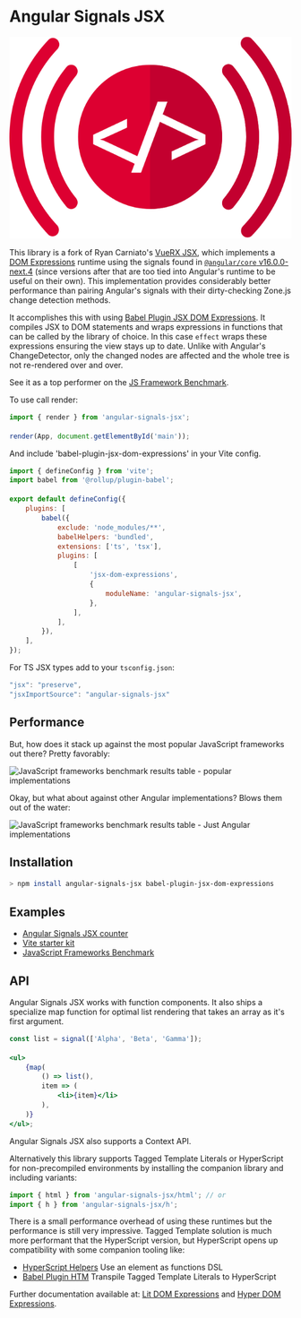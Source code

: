 # Angular Signals JSX

![Angular Signals JSX logo](https://raw.githubusercontent.com/markmals/angular-signals-jsx-vite-starter/main/src/assets/angular-signals-jsx.svg)

This library is a fork of Ryan Carniato's [VueRX JSX](https://github.com/ryansolid/vuerx-jsx), which implements a [DOM Expressions](https://github.com/ryansolid/dom-expressions) runtime using the signals found in [`@angular/core` v16.0.0-next.4](https://github.com/angular/angular/tree/0dd5c4781119489758c6634102d73c268a38681e/packages/core/src/signals) (since versions after that are too tied into Angular's runtime to be useful on their own). This implementation provides considerably better performance than pairing Angular's signals with their dirty-checking Zone.js change detection methods.

It accomplishes this with using [Babel Plugin JSX DOM Expressions](https://github.com/ryansolid/dom-expressions). It compiles JSX to DOM statements and wraps expressions in functions that can be called by the library of choice. In this case `effect` wraps these expressions ensuring the view stays up to date. Unlike with Angular's ChangeDetector, only the changed nodes are affected and the whole tree is not re-rendered over and over.

See it as a top performer on the [JS Framework Benchmark](https://krausest.github.io/js-framework-benchmark/current.html).

To use call render:

```js
import { render } from 'angular-signals-jsx';

render(App, document.getElementById('main'));
```

And include 'babel-plugin-jsx-dom-expressions' in your Vite config.

```js
import { defineConfig } from 'vite';
import babel from '@rollup/plugin-babel';

export default defineConfig({
    plugins: [
        babel({
            exclude: 'node_modules/**',
            babelHelpers: 'bundled',
            extensions: ['ts', 'tsx'],
            plugins: [
                [
                    'jsx-dom-expressions',
                    {
                        moduleName: 'angular-signals-jsx',
                    },
                ],
            ],
        }),
    ],
});
```

For TS JSX types add to your `tsconfig.json`:

```js
"jsx": "preserve",
"jsxImportSource": "angular-signals-jsx"
```

## Performance

But, how does it stack up against the most popular JavaScript frameworks out there? Pretty favorably:

![JavaScript frameworks benchmark results table - popular implementations](https://user-images.githubusercontent.com/39869007/231702007-70e72007-04df-4212-9706-c918c093afc0.png)

Okay, but what about against other Angular implementations? Blows them out of the water:

![JavaScript frameworks benchmark results table - Just Angular implementations](https://user-images.githubusercontent.com/39869007/231702302-a28e22ae-9c03-4853-964a-c1f72edf1ce8.png)

## Installation

```sh
> npm install angular-signals-jsx babel-plugin-jsx-dom-expressions
```

## Examples

-   [Angular Signals JSX counter](https://stackblitz.com/edit/angular-signals-jsx-counter?file=main.tsx)
-   [Vite starter kit](https://github.com/markmals/angular-signals-jsx-vite-starter)
-   [JavaScript Frameworks Benchmark](https://github.com/markmals/js-framework-benchmark/blob/angular/frameworks/keyed/angular-signals-jsx/src/main.jsx)

## API

Angular Signals JSX works with function components. It also ships a specialize map function for optimal list rendering that takes an array as it's first argument.

```jsx
const list = signal(['Alpha', 'Beta', 'Gamma']);

<ul>
    {map(
        () => list(),
        item => (
            <li>{item}</li>
        ),
    )}
</ul>;
```

Angular Signals JSX also supports a Context API.

Alternatively this library supports Tagged Template Literals or HyperScript for non-precompiled environments by installing the companion library and including variants:

```js
import { html } from 'angular-signals-jsx/html'; // or
import { h } from 'angular-signals-jsx/h';
```

There is a small performance overhead of using these runtimes but the performance is still very impressive. Tagged Template solution is much more performant that the HyperScript version, but HyperScript opens up compatibility with some companion tooling like:

-   [HyperScript Helpers](https://github.com/ohanhi/hyperscript-helpers) Use an element as functions DSL
-   [Babel Plugin HTM](https://github.com/developit/htm/tree/master/packages/babel-plugin-htm) Transpile Tagged Template Literals to HyperScript

Further documentation available at: [Lit DOM Expressions](https://github.com/ryansolid/lit-dom-expressions) and [Hyper DOM Expressions](https://github.com/ryansolid/hyper-dom-expressions).
